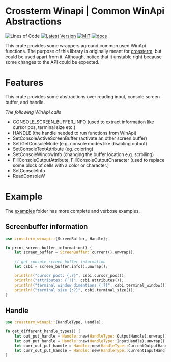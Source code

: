 # Crossterm Winapi | Common WinApi Abstractions
 ![Lines of Code][s7] [![Latest Version][s1]][l1] [![MIT][s2]][l2] [![docs][s3]][l3]

[s1]: https://img.shields.io/crates/v/crossterm_winapi.svg
[l1]: https://crates.io/crates/crossterm_winapi

[s2]: https://img.shields.io/badge/license-MIT-blue.svg
[l2]: LICENSE

[s3]: https://docs.rs/crossterm_winapi/badge.svg
[l3]: https://docs.rs/crossterm_winapi/

[s7]: https://travis-ci.org/TimonPost/crossterm.svg?branch=master

This crate provides some wrappers aground common used WinApi functions. 
The purpose of this library is originally meant for [crossterm](https://github.com/TimonPost/crossterm), but could be used apart from it.
Although, notice that it unstable right because some changes to the API could be expected.

# Features
This crate provides some abstractions over reading input, console screen buffer, and handle.

_The following WinApi calls_
- CONSOLE_SCREEN_BUFFER_INFO (used to extract information like cursor pos, terminal size etc.)
- HANDLE (the handle needed to run functions from WinApi)
- SetConsoleActiveScreenBuffer (activate an other screen buffer)
- Set/GetConsoleMode (e.g. console modes like disabling output)
- SetConsoleTextAttribute (eg. coloring)
- SetConsoleWindowInfo (changing the buffer location e.g. scrolling)
- FillConsoleOutputAttribute, FillConsoleOutputCharacter (used to replace some block of cells with a color or character.)
- SetConsoleInfo
- ReadConsoleW

# Example 
The [examples](./examples) folder has more complete and verbose examples.

## Screenbuffer information
```rust 
use crossterm_winapi::{ScreenBuffer, Handle};

fn print_screen_buffer_information() {
    let screen_buffer = ScreenBuffer::current().unwrap();

    // get console screen buffer information
    let csbi = screen_buffer.info().unwrap();

    println!("cursor post: {:?}", csbi.cursor_pos());
    println!("attributes: {:?}", csbi.attributes());
    println!("terminal window dimentions {:?}", csbi.terminal_window());
    println!("terminal size {:?}", csbi.terminal_size());
}
```
## Handle 
```rust
use crossterm_winapi::{HandleType, Handle};

fn get_different_handle_types() {
    let out_put_handle = Handle::new(HandleType::OutputHandle).unwrap();
    let out_put_handle = Handle::new(HandleType::InputHandle).unwrap();
    let curr_out_put_handle = Handle::new(HandleType::CurrentOutputHandle).unwrap();
    let curr_out_put_handle = Handle::new(HandleType::CurrentInputHandle).unwrap();
}
```
